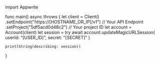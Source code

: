 import Appwrite

func main() async throws {
let client = Client()
.setEndpoint("https://[HOSTNAME_OR_IP]/v1") // Your API Endpoint
.setProject("5df5acd0d48c2") // Your project ID
let account = Account(client)
let session = try await account.updateMagicURLSession(
userId: "[USER_ID]",
secret: "[SECRET]"
)

    print(String(describing: session))

}
